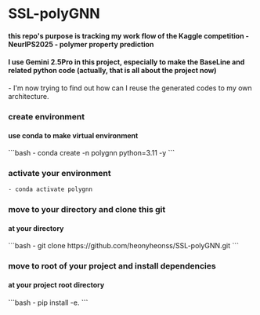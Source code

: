 # SSL-polyGNN
<h4>this repo's purpose is tracking my work flow of the Kaggle competition - NeurIPS2025 - polymer property prediction</h4>
<h4>I use Gemini 2.5Pro in this project, especially to make the BaseLine and related python code (actually, that is all about the project now)</h4>
- I'm now trying to find out how can I reuse the generated codes to my own architecture.

### create environment
<h4>use conda to make virtual environment</h4>
```bash
- conda create -n polygnn python=3.11 -y
```

### activate your environment
```bash
- conda activate polygnn
```

### move to your directory and clone this git
<h4>at your directory</h4>
```bash
- git clone https://github.com/heonyheonss/SSL-polyGNN.git
```

### move to root of your project and install dependencies
<h4> at your project root directory </h4>
```bash
- pip install -e.
```
